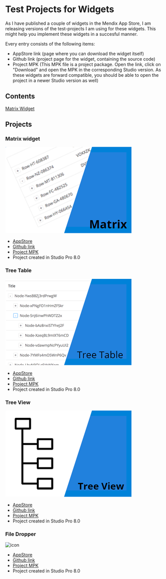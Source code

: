 Test Projects for Widgets
===

As I have published a couple of widgets in the Mendix App Store, I am releasing versions of the test-projects I am using for these widgets. This might help you implement these widgets in a succesful manner.

Every entry consists of the following items:

- AppStore link (page where you can download the widget itself)
- Github link (project page for the widget, containing the source code)
- Project MPK (This MPK file is a project package. Open the link, click on "Download" and open the MPK in the corresponding Studio version. As these widgets are forward compatible, you should be able to open the project in a newer Studio version as well)

## Contents

[Matrix Widget](#matrix-widget)

## Projects

### Matrix widget

![icon](https://raw.githubusercontent.com/JelteMX/mendix-dynamic-table/master/assets/AppStoreIcon.png)
- [AppStore](https://appstore.home.mendix.com/link/app/112555/)
- [Github link](https://github.com/JelteMX/mendix-dynamic-table)
- [Project MPK](/projects/matrix/DynamicTableTest.mpk)
- Project created in Studio Pro 8.0

### Tree Table

![icon](https://raw.githubusercontent.com/JelteMX/mendix-tree-table/master/assets/AppStoreIcon.png)
- [AppStore](https://appstore.home.mendix.com/link/app/111095/)
- [Github link](https://github.com/JelteMX/mendix-tree-table)
- [Project MPK](/projects/treetable/TreeTable.mpk)
- Project created in Studio Pro 8.0

### Tree View

![icon](https://raw.githubusercontent.com/JelteMX/mendix-tree-view/master/assets/AppStoreIcon.png)
- [AppStore](https://appstore.home.mendix.com/link/app/112707/)
- [Github link](https://github.com/JelteMX/mendix-tree-view)
- [Project MPK](/projects/treeview/TreeView.mpk)
- Project created in Studio Pro 8.0

### File Dropper

![icon](https://raw.githubusercontent.com/JelteMX/mendix-file-dropper/master/assets/AppStoreIcon.png)
- [AppStore](https://appstore.home.mendix.com/link/app/111497/)
- [Github link](https://github.com/JelteMX/mendix-file-dropper)
- [Project MPK](/projects/filedropper/FileDropper.mpk)
- Project created in Studio Pro 8.0
